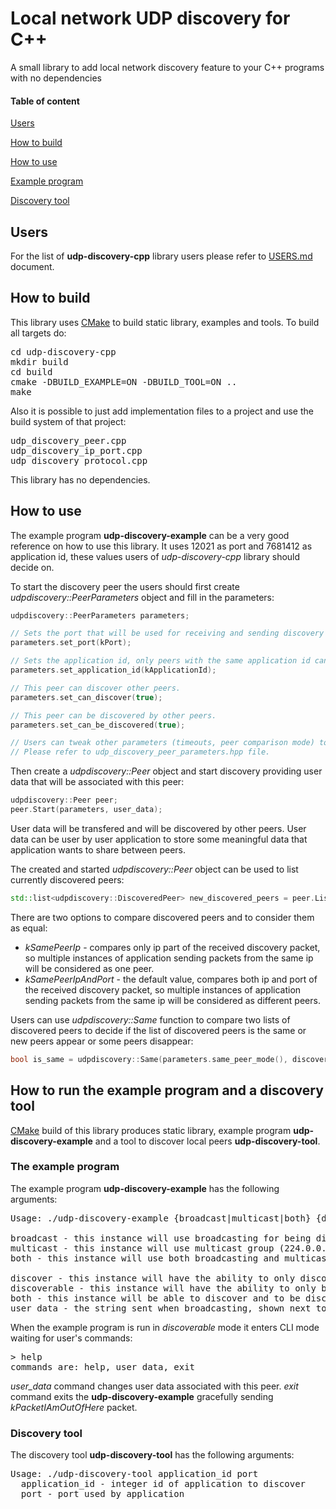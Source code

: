 # Local network UDP discovery for C++

A small library to add local network discovery feature to your C++ programs with no dependencies

#### Table of content

[Users](#users)

[How to build](#how_to_build)

[How to use](#how_to_use)

[Example program](#example_program)

[Discovery tool](#discovery_tool)

<a name="users"/>

## Users

For the list of **udp-discovery-cpp** library users please refer to [USERS.md](USERS.md) document.

<a name="how_to_build"/>

## How to build
This library uses [CMake](https://cmake.org/) to build static library, examples and tools. To build all targets do:
<pre>
cd udp-discovery-cpp
mkdir build
cd build
cmake -DBUILD_EXAMPLE=ON -DBUILD_TOOL=ON ..
make
</pre>

Also it is possible to just add implementation files to a project and use the build system of that project:
<pre>
udp_discovery_peer.cpp
udp_discovery_ip_port.cpp
udp_discovery_protocol.cpp
</pre>

This library has no dependencies.

<a name="how_to_use"/>

## How to use

The example program **udp-discovery-example** can be a very good reference on how to use this library. It uses 12021 as port and 7681412 as application id, these values users of *udp-discovery-cpp* library should decide on.

To start the discovery peer the users should first create *udpdiscovery::PeerParameters* object and fill in the parameters:
```cpp
udpdiscovery::PeerParameters parameters;

// Sets the port that will be used for receiving and sending discovery packets.
parameters.set_port(kPort);

// Sets the application id, only peers with the same application id can be discovered.
parameters.set_application_id(kApplicationId);

// This peer can discover other peers.
parameters.set_can_discover(true);

// This peer can be discovered by other peers.
parameters.set_can_be_discovered(true);

// Users can tweak other parameters (timeouts, peer comparison mode) to fit their needs.
// Please refer to udp_discovery_peer_parameters.hpp file.
```

Then create a *udpdiscovery::Peer* object and start discovery providing user data that will be associated with this peer:
```cpp
udpdiscovery::Peer peer;
peer.Start(parameters, user_data);
```

User data will be transfered and will be discovered by other peers. User data can be user by user application to store some meaningful data that application wants to share between peers.

The created and started *udpdiscovery::Peer* object can be used to list currently discovered peers:
```cpp
std::list<udpdiscovery::DiscoveredPeer> new_discovered_peers = peer.ListDiscovered();
```

There are two options to compare discovered peers and to consider them as equal:
* *kSamePeerIp* - compares only ip part of the received discovery packet, so multiple instances of application sending packets from the same ip will be considered as one peer.
* *kSamePeerIpAndPort* - the default value, compares both ip and port of the received discovery packet, so multiple instances of application sending packets from the same ip will be considered as different peers.

Users can use *udpdiscovery::Same* function to compare two lists of discovered peers to decide if the list of discovered peers is the same or new peers appear or some peers disappear:
```cpp
bool is_same = udpdiscovery::Same(parameters.same_peer_mode(), discovered_peers, new_discovered_peers);
```

## How to run the example program and a discovery tool
[CMake](https://cmake.org/) build of this library produces static library, example program **udp-discovery-example** and a tool to discover local peers **udp-discovery-tool**.

<a name="example_program"/>

### The example program

The example program **udp-discovery-example** has the following arguments:
<pre>
Usage: ./udp-discovery-example {broadcast|multicast|both} {discover|discoverable|both} [user_data]

broadcast - this instance will use broadcasting for being discovered by others
multicast - this instance will use multicast group (224.0.0.123) for discovery
both - this instance will use both broadcasting and multicast group (224.0.0.123) for discovery

discover - this instance will have the ability to only discover other instances
discoverable - this instance will have the ability to only be discovered by other instances
both - this instance will be able to discover and to be discovered by other instances
user_data - the string sent when broadcasting, shown next to peer's IP
</pre>

When the example program is run in *discoverable* mode it enters CLI mode waiting for user's commands:
<pre>
> help
commands are: help, user_data, exit
</pre>

*user_data* command changes user data associated with this peer.
*exit* command exits the **udp-discovery-example** gracefully sending *kPacketIAmOutOfHere* packet.

<a name="discovery_tool"/>

### Discovery tool

The discovery tool **udp-discovery-tool** has the following arguments:
<pre>
Usage: ./udp-discovery-tool application_id port
  application_id - integer id of application to discover
  port - port used by application
</pre>
